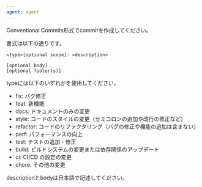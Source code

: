 ```yaml
---
agent: agent
---
```

Conventional Commits形式でcommitを作成してください。

書式は以下の通りです。

```
<type>[optional scope]: <description>

[optional body]
[optional footer(s)]
```
typeには以下のいずれかを使用してください。

- fix: バグ修正
- feat: 新機能
- docs: ドキュメントのみの変更
- style: コードのスタイルの変更（セミコロンの追加や改行の修正など）
- refactor: コードのリファクタリング（バグの修正や機能の追加は含まない）
- perf: パフォーマンスの向上
- test: テストの追加・修正
- build: ビルドシステムの変更または依存関係のアップデート
- ci: CI/CD の設定の変更
- chore: その他の変更

descriptionとbodyは日本語で記述してください。